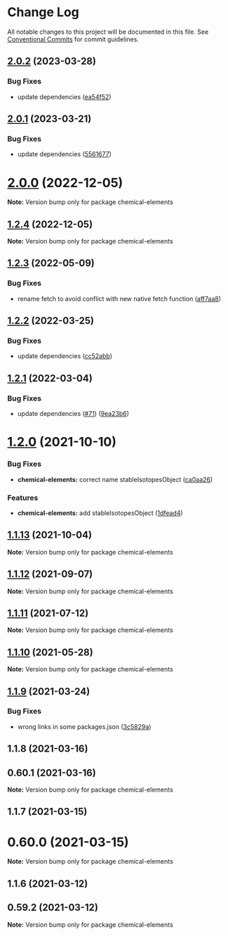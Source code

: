 # Change Log

All notable changes to this project will be documented in this file.
See [Conventional Commits](https://conventionalcommits.org) for commit guidelines.

## [2.0.2](https://github.com/cheminfo/mass-tools/compare/chemical-elements@2.0.1...chemical-elements@2.0.2) (2023-03-28)


### Bug Fixes

* update dependencies ([ea54f52](https://github.com/cheminfo/mass-tools/commit/ea54f529fb5c4683937e1264e0bdc5e9b90d90af))





## [2.0.1](https://github.com/cheminfo/mass-tools/compare/chemical-elements@2.0.0...chemical-elements@2.0.1) (2023-03-21)


### Bug Fixes

* update dependencies ([5561677](https://github.com/cheminfo/mass-tools/commit/5561677a490ae59abe196279ce7c0e66f1537ffb))





# [2.0.0](https://github.com/cheminfo/mass-tools/compare/chemical-elements@1.2.4...chemical-elements@2.0.0) (2022-12-05)

**Note:** Version bump only for package chemical-elements

## [1.2.4](https://github.com/cheminfo/mass-tools/compare/chemical-elements@1.2.3...chemical-elements@1.2.4) (2022-12-05)

**Note:** Version bump only for package chemical-elements

## [1.2.3](https://github.com/cheminfo/mass-tools/compare/chemical-elements@1.2.2...chemical-elements@1.2.3) (2022-05-09)

### Bug Fixes

- rename fetch to avoid conflict with new native fetch function ([aff7aa8](https://github.com/cheminfo/mass-tools/commit/aff7aa859f81e3d10192566bc04f7a8bb90bdcf9))

## [1.2.2](https://github.com/cheminfo/mass-tools/compare/chemical-elements@1.2.1...chemical-elements@1.2.2) (2022-03-25)

### Bug Fixes

- update dependencies ([cc52abb](https://github.com/cheminfo/mass-tools/commit/cc52abb8cf7dd65920b190983b2458e141e425d8))

## [1.2.1](https://github.com/cheminfo/mass-tools/compare/chemical-elements@1.2.0...chemical-elements@1.2.1) (2022-03-04)

### Bug Fixes

- update dependencies ([#71](https://github.com/cheminfo/mass-tools/issues/71)) ([9ea23b6](https://github.com/cheminfo/mass-tools/commit/9ea23b6683d32489b26b0f9abda97dc69fffaca3))

# [1.2.0](https://github.com/cheminfo/mass-tools/compare/chemical-elements@1.1.13...chemical-elements@1.2.0) (2021-10-10)

### Bug Fixes

- **chemical-elements:** correct name stableIsotopesObject ([ca0aa26](https://github.com/cheminfo/mass-tools/commit/ca0aa26fb8dbb826ad0d2fc96ab9aed03db92757))

### Features

- **chemical-elements:** add stableIsotopesObject ([1dfead4](https://github.com/cheminfo/mass-tools/commit/1dfead4899b501adfc27e8f4a94e13c394b47402))

## [1.1.13](https://github.com/cheminfo/mass-tools/compare/chemical-elements@1.1.12...chemical-elements@1.1.13) (2021-10-04)

**Note:** Version bump only for package chemical-elements

## [1.1.12](https://github.com/cheminfo/mass-tools/compare/chemical-elements@1.1.11...chemical-elements@1.1.12) (2021-09-07)

**Note:** Version bump only for package chemical-elements

## [1.1.11](https://github.com/cheminfo/mass-tools/compare/chemical-elements@1.1.10...chemical-elements@1.1.11) (2021-07-12)

**Note:** Version bump only for package chemical-elements

## [1.1.10](https://github.com/cheminfo/mass-tools/compare/chemical-elements@1.1.9...chemical-elements@1.1.10) (2021-05-28)

**Note:** Version bump only for package chemical-elements

## [1.1.9](https://github.com/cheminfo/mass-tools/compare/chemical-elements@1.1.8...chemical-elements@1.1.9) (2021-03-24)

### Bug Fixes

- wrong links in some packages.json ([3c5829a](https://github.com/cheminfo/mass-tools/commit/3c5829a153dd198d56e7d54c065bf7e241ea0423))

## 1.1.8 (2021-03-16)

## 0.60.1 (2021-03-16)

**Note:** Version bump only for package chemical-elements

## 1.1.7 (2021-03-15)

# 0.60.0 (2021-03-15)

**Note:** Version bump only for package chemical-elements

## 1.1.6 (2021-03-12)

## 0.59.2 (2021-03-12)

**Note:** Version bump only for package chemical-elements
